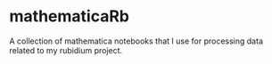 # mathematicaRb
A collection of mathematica notebooks that I use for processing data related to my rubidium project.
